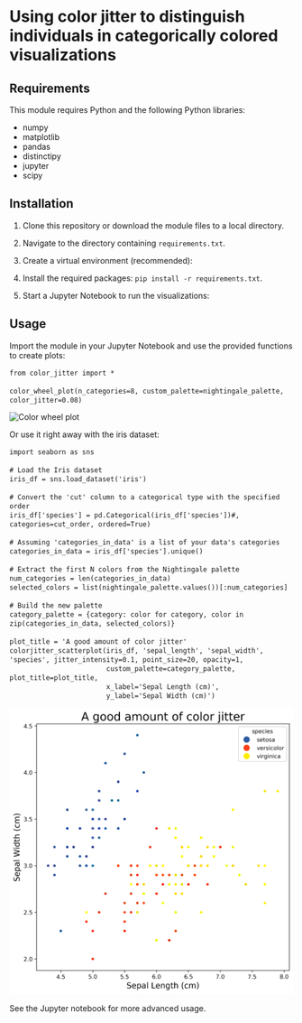 # Using color jitter to distinguish individuals in categorically colored visualizations

## Requirements

This module requires Python and the following Python libraries:

- numpy
- matplotlib
- pandas
- distinctipy
- jupyter
- scipy


## Installation

1. Clone this repository or download the module files to a local directory.
2. Navigate to the directory containing `requirements.txt`.
3. Create a virtual environment (recommended):

4. Install the required packages:
`pip install -r requirements.txt`.

5. Start a Jupyter Notebook to run the visualizations:

## Usage

Import the module in your Jupyter Notebook and use the provided functions to create plots:


```
from color_jitter import *

color_wheel_plot(n_categories=8, custom_palette=nightingale_palette, color_jitter=0.08)

```

![Color wheel plot](plots/nightingale_colorwheel_jitter.png)


Or use it right away with the iris dataset:


```
import seaborn as sns

# Load the Iris dataset
iris_df = sns.load_dataset('iris')

# Convert the 'cut' column to a categorical type with the specified order
iris_df['species'] = pd.Categorical(iris_df['species'])#, categories=cut_order, ordered=True)

# Assuming 'categories_in_data' is a list of your data's categories
categories_in_data = iris_df['species'].unique()

# Extract the first N colors from the Nightingale palette
num_categories = len(categories_in_data)
selected_colors = list(nightingale_palette.values())[:num_categories]

# Build the new palette
category_palette = {category: color for category, color in zip(categories_in_data, selected_colors)}

plot_title = 'A good amount of color jitter'
colorjitter_scatterplot(iris_df, 'sepal_length', 'sepal_width', 'species', jitter_intensity=0.1, point_size=20, opacity=1, 
                        custom_palette=category_palette, plot_title=plot_title,
                        x_label='Sepal Length (cm)',
                        y_label='Sepal Width (cm)')

```
![Iris dataset plotted with color jitter](plots/iris_color_jitter.png)

See the Jupyter notebook for more advanced usage.
